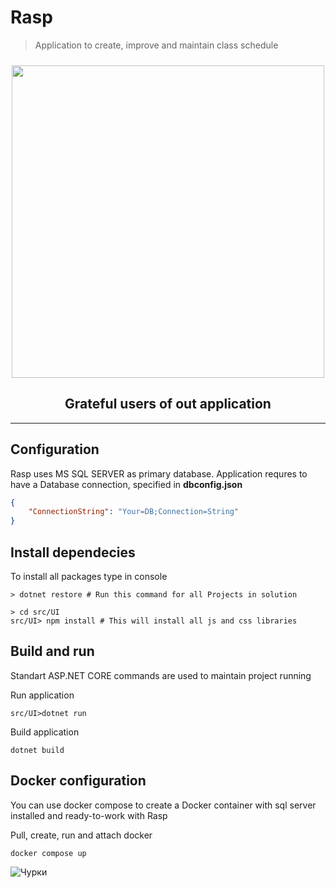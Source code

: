 # Rasp
> Application to create, improve and maintain class schedule 

<p align=center>
    <img src="https://media.discordapp.net/attachments/490986273968881680/1086026627848339456/image.png" alText="Довольные_пользователи" width="500px" style="margin-top: 10px;">    
</p>
<h2 align=center>
Grateful users of out application
</h2>

-----

## Configuration
Rasp uses MS SQL SERVER as primary database. Application requres to have a Database connection, specified in **dbconfig.json**
```json
{
    "ConnectionString": "Your=DB;Connection=String"
}
```

## Install dependecies
To install all packages type in console
```console
> dotnet restore # Run this command for all Projects in solution

> cd src/UI
src/UI> npm install # This will install all js and css libraries 
```

## Build and run
Standart ASP.NET CORE commands are used to maintain project running

Run application

```console
src/UI>dotnet run
```

Build application

```console
dotnet build
```

## Docker configuration
You can use docker compose to create a Docker container with sql server installed and ready-to-work with Rasp

Pull, create, run and attach docker
```console
docker compose up
```
![Чурки](http://ii.yakuji.moe/b/src/1592057938362.png)

